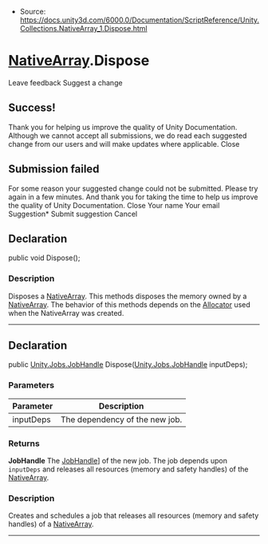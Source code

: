 * Source: https://docs.unity3d.com/6000.0/Documentation/ScriptReference/Unity.Collections.NativeArray_1.Dispose.html

#  [NativeArray<T0>](https://docs.unity3d.com/6000.0/Documentation/ScriptReference/Unity.Collections.NativeArray_1.html).Dispose
Leave feedback
Suggest a change
## Success!
Thank you for helping us improve the quality of Unity Documentation. Although we cannot accept all submissions, we do read each suggested change from our users and will make updates where applicable.
Close
## Submission failed
For some reason your suggested change could not be submitted. Please <a>try again</a> in a few minutes. And thank you for taking the time to help us improve the quality of Unity Documentation.
Close
Your name Your email Suggestion* Submit suggestion
Cancel
## Declaration
public void Dispose(); 
### Description
Disposes a [NativeArray<T0>](https://docs.unity3d.com/6000.0/Documentation/ScriptReference/Unity.Collections.NativeArray_1.html).
This methods disposes the memory owned by a [NativeArray<T0>](https://docs.unity3d.com/6000.0/Documentation/ScriptReference/Unity.Collections.NativeArray_1.html). The behavior of this methods depends on the [Allocator](https://docs.unity3d.com/6000.0/Documentation/ScriptReference/Unity.Collections.Allocator.html) used when the NativeArray was created.
* * *
## Declaration
public [Unity.Jobs.JobHandle](https://docs.unity3d.com/6000.0/Documentation/ScriptReference/Unity.Jobs.JobHandle.html) Dispose([Unity.Jobs.JobHandle](https://docs.unity3d.com/6000.0/Documentation/ScriptReference/Unity.Jobs.JobHandle.html) inputDeps); 
### Parameters
Parameter | Description  
---|---  
inputDeps | The dependency of the new job.  
### Returns
**JobHandle** The [JobHandle](https://docs.unity3d.com/6000.0/Documentation/ScriptReference/Unity.Jobs.JobHandle.html)] of the new job. The job depends upon `inputDeps` and releases all resources (memory and safety handles) of the [NativeArray<T0>](https://docs.unity3d.com/6000.0/Documentation/ScriptReference/Unity.Collections.NativeArray_1.html). 
### Description
Creates and schedules a job that releases all resources (memory and safety handles) of a [NativeArray<T0>](https://docs.unity3d.com/6000.0/Documentation/ScriptReference/Unity.Collections.NativeArray_1.html).
* * *
